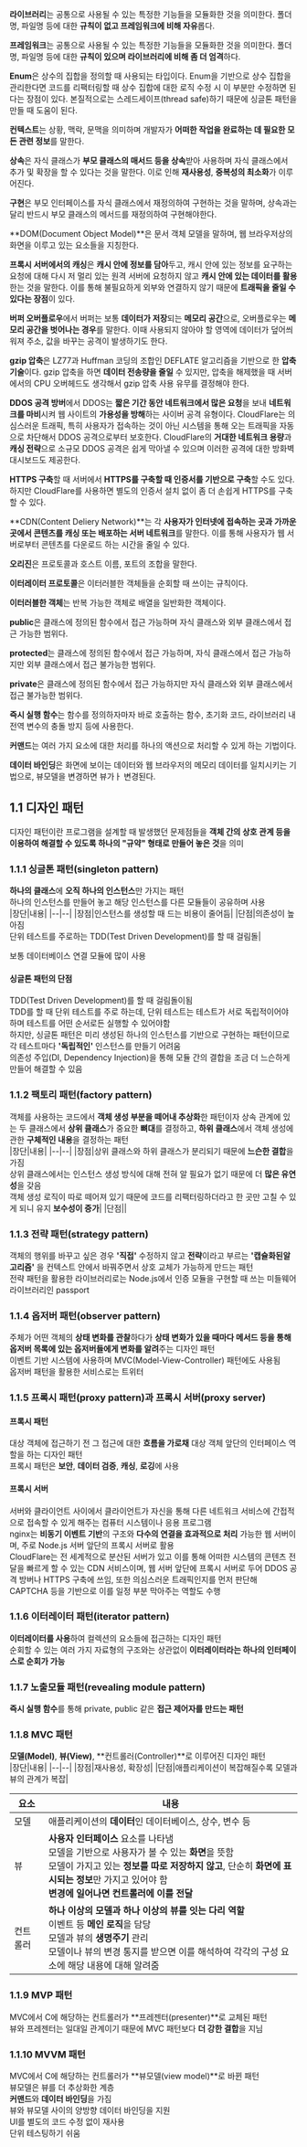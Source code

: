 **라이브러리**는 공통으로 사용될 수 있는 특정한 기능들을 모듈화한 것을 의미한다. 폴더명, 파일명 등에 대한 **규칙이 없고 프레임워크에 비해 자유**롭다.  

**프레임워크**는 공통으로 사용될 수 있는 특정한 기능들을 모듈화한 것을 의미한다. 폴더명, 파일명 등에 대한 **규칙이 있으며 라이브러리에 비해 좀 더 엄격**하다.  

**Enum**은 상수의 집합을 정의할 때 사용되는 타입이다. Enum을 기반으로 상수 집합을 관리한다면 코드를 리팩터링할 때 상수 집합에 대한 로직 수정 시 이 부분만 수정하면 된다는 장점이 있다. 본질적으로는 스레드세이프(thread safe)하기 때문에 싱글톤 패턴을 만들 때 도움이 된다.  

**컨텍스트**는 상황, 맥락, 문맥을 의미하며 개발자가 **어떠한 작업을 완료하는 데 필요한 모든 관련 정보**를 말한다.  

**상속**은 자식 클래스가 **부모 클래스의 매서드 등을 상속**받아 사용하며 자식 클래스에서 추가 및 확장을 할 수 있다는 것을 말한다. 이로 인해 **재사용성**, **중복성의 최소화**가 이루어진다.  

**구현**은 부모 인터페이스를 자식 클래스에서 재정의하여 구현하는 것을 말하며, 상속과는 달리 반드시 부모 클래스의 메서드를 재정의하여 구현해야한다.  

**DOM(Document Object Model)**은 문서 객체 모델을 말하며, 웹 브라우저상의 화면을 이루고 있는 요소들을 지칭한다.  

**프록시 서버에서의 캐싱**은 **캐시 안에 정보를 담아**두고, 캐시 안에 있는 정보를 요구하는 요청에 대해 다시 저 멀리 있는 원격 서버에 요청하지 않고 **캐시 안에 있는 데이터를 활용**한는 것을 말한다. 이를 통해 불필요하게 외부와 연결하지 않기 때문에 **트래픽을 줄일 수 있다는 장점**이 있다.  

**버퍼 오버플로우**에서 버퍼는 보통 **데이터가 저장**되는 **메모리 공간**으로, 오버플로우는 **메모리 공간을 벗어나는 경우**를 말한다. 이때 사용되지 않아야 할 영역에 데이터가 덮어씌워져 주소, 값을 바꾸는 공격이 발생하기도 한다.  

**gzip 압축**은 LZ77과 Huffman 코딩의 조합인 DEFLATE 알고리즘을 기반으로 한 **압축 기술**이다. gzip 압축을 하면 **데이터 전송량을 줄일** 수 있지만, 압축을 해제했을 때 서버에서의 CPU 오버헤드도 생각해서 gzip 압축 사용 유무를 결정해야 한다.  

**DDOS 공격 방버**에서 DDOS는 **짧은 기간 동안 네트워크에서 많은 요청**을 보내 **네트워크를 마비**시켜 웹 사이트의 **가용성을 방해**하는 사이버 공격 유형이다. CloudFlare는 의심스러운 트래픽, 특히 사용자가 접속하는 것이 아닌 시스템을 통해 오는 트래픽을 자동으로 차단해서 DDOS 공격으로부터 보호한다. CloudFlare의 **거대한 네트워크 용량**과 **캐싱 전략**으로 소규모 DDOS 공격은 쉽게 막아낼 수 있으며 이러한 공격에 대한 방화벽 대시보드도 제공한다.  

**HTTPS 구축**할 때 서버에서 **HTTPS를 구축할 때 인증서를 기반으로 구축**할 수도 있다. 하지만 CloudFlare를 사용하면 별도의 인증서 설치 없이 좀 더 손쉽게 HTTPS를 구축할 수 있다.  

**CDN(Content Deliery Network)**는 각 **사용자가 인터넷에 접속하는 곳과 가까운 곳에서 콘텐츠를 캐싱 또는 배포하는 서버 네트워크**를 말한다. 이를 통해 사용자가 웹 서버로부터 콘텐츠를 다운로드 하는 시간을 줄일 수 있다.  

**오리진**은 프로토콜과 호스트 이름, 포트의 조합을 말한다.  

**이터레이터 프로토콜**은 이터러블한 객체들을 순회할 때 쓰이는 규칙이다.  

**이터러블한 객체**는 반복 가능한 객체로 배열을 일반화한 객체이다.  

**public**은 클래스에 정의된 함수에서 접근 가능하며 자식 클래스와 외부 클래스에서 접근 가능한 범위다.  

**protected**는 클래스에 정의된 함수에서 접근 가능하며, 자식 클래스에서 접근 가능하지만 외부 클래스에서 접근 불가능한 범위다.  

**private**은 클래스에 정의된 함수에서 접근 가능하지만 자식 클래스와 외부 클래스에서 접근 불가능한 범위다.  

**즉시 실행 함수**는 함수를 정의하자마자 바로 호출하는 함수, 초기화 코드, 라이브러리 내 전역 변수의 충돌 방지 등에 사용한다.  

**커맨드**는 여러 가지 요소에 대한 처리를 하나의 액션으로 처리할 수 있게 하는 기법이다.  

**데이터 바인딩**은 화면에 보이는 데이터와 웹 브라우저의 메모리 데이터를 일치시키는 기법으로, 뷰모델을 변경하면 뷰가ㅏ 변경된다.  

## 1.1 디자인 패턴  
디자인 패턴이란 프로그램을 설계할 때 발생했던 문제점들을 **객체 간의 상호 관계 등을 이용하여 해결할 수 있도록 하나의 "규약" 형태로 만들어 놓은 것**을 의미  

### 1.1.1 싱글톤 패턴(singleton pattern)  
**하나의 클래스**에 **오직 하나의 인스턴스**만 가지는 패턴  
하나의 인스턴스를 만들어 놓고 해당 인스턴스를 다른 모듈들이 공유하며 사용  
|장단|내용|
|--|--|
|장점|인스턴스를 생성할 때 드는 비용이 줄어듬|
|단점|의존성이 높아짐<br>단위 테스트를 주로하는 TDD(Test Driven Development)를 할 때 걸림돌|

보통 데이터베이스 연결 모듈에 많이 사용  

#### 싱글톤 패턴의 단점  
TDD(Test Driven Development)를 할 때 걸림돌이됨  
TDD를 할 때 단위 테스트를 주로 하는데, 단위 테스트는 테스트가 서로 독립적이어야 하며 테스트를 어떤 순서로든 실행할 수 있어야함  
하지만, 싱글톤 패턴은 미리 생성된 하나의 인스턴스를 기반으로 구현하는 패턴이므로 각 테스트마다 **'독립적인'** 인스턴스를 만들기 어려움  
의존성 주입(DI, Dependency Injection)을 통해 모듈 간의 결합을 조금 더 느슨하게 만들어 해결할 수 있음  

### 1.1.2 팩토리 패턴(factory pattern)  
객체를 사용하는 코드에서 **객체 생성 부분을 떼어내 추상화**한 패턴이자 상속 관계에 있는 두 클래스에서 **상위 클래스**가 중요한 **뼈대**를 결정하고, **하위 클래스**에서 객체 생성에 관한 **구체적인 내용**을 결정하는 패턴  
|장단|내용|
|--|--|
|장점|상위 클래스와 하위 클래스가 분리되기 때문에 **느슨한 결합**을 가짐<br>상위 클래스에서는 인스턴스 생성 방식에 대해 전혀 알 필요가 없기 때문에 더 **많은 유연성**을 갖음<br>객체 생성 로직이 따로 떼어져 있기 때문에 코드를 리팩터링하더라고 한 곳만 고칠 수 있게 되니 유지 **보수성이 증가**|
|단점||

### 1.1.3 전략 패턴(strategy pattern)  
객체의 행위를 바꾸고 싶은 경우 **'직접'** 수정하지 않고 **전략**이라고 부르는 **'캡슐화된알고리즘'** 을 컨텍스트 안에서 바꿔주면서 상호 교체가 가능하게 만드는 패턴  
전략 패턴을 활용한 라이브러리로는 Node.js에서 인증 모듈을 구현할 때 쓰는 미들웨어 라이브러리인 passport

### 1.1.4 옵저버 패턴(observer pattern)  
주체가 어떤 객체의 **상태 변화를 관찰**하다가 **상태 변화가 있을 때마다 메서드 등을 통해 옵저버 목록에 있는 옵저버들에게 변화를 알려**주는 디자인 패턴  
이벤트 기반 시스템에 사용하며 MVC(Model-View-Controller) 패턴에도 사용됨  
옵저버 패턴을 활용한 서비스로는 트위터  

### 1.1.5 프록시 패턴(proxy pattern)과 프록시 서버(proxy server)  

#### 프록시 패턴
대상 객체에 접근하기 전 그 접근에 대한 **흐름을 가로채** 대상 객체 앞단의 인터페이스 역할을 하는 디자인 패턴  
프록시 패턴은 **보안**, **데이터 검증**, **캐싱**, **로깅**에 사용  

#### 프록시 서버  
서버와 클라이언트 사이에서 클라이언트가 자신을 통해 다른 네트워크 서비스에 간접적으로 접속할 수 있게 해주는 컴퓨터 시스템이나 응용 프로그램  
nginx는 **비동기 이벤트 기반**의 구조와 **다수의 연결을 효과적으로 처리** 가능한 웹 서버이며, 주로 Node.js 서버 앞단의 프록시 서버로 활용  
CloudFlare는 전 세계적으로 분산된 서버가 있고 이를 통해 어떠한 시스템의 콘텐츠 전달을 빠르게 할 수 있는 CDN 서비스이며, 웹 서버 앞단에 프록시 서버로 두어 DDOS 공격 방버나 HTTPS 구축에 쓰임, 또한 의심스러운 트래픽인지를 먼저 판단해 CAPTCHA 등을 기반으로 이를 일정 부분 막아주는 역할도 수행  

### 1.1.6 이터레이터 패턴(iterator pattern)  
**이터레이터를 사용**하여 컬렉션의 요소들에 접근하는 디자인 패턴  
순회할 수 있는 여러 가지 자료형의 구조와는 상관없이 **이터레이터라는 하나의 인터페이스로 순회가 가능**  

### 1.1.7 노출모듈 패턴(revealing module pattern)  
**즉시 실행 함수**를 통해 private, public 같은 **접근 제어자를 만드는 패턴**  

### 1.1.8 MVC 패턴
**모델(Model)**, **뷰(View)**, **컨트롤러(Controller)**로 이루어진 디자인 패턴  
|장단|내용|
|--|--|
|장점|재사용성, 확장성|
|단점|애플리케이션이 복잡해질수록 모델과 뷰의 관계가 복잡|

|요소|내용|
|--|--|
|모델|애플리케이션의 **데이터**인 데이터베이스, 상수, 변수 등|
|뷰|**사용자 인터페이스** 요소를 나타냄<br>모델을 기반으로 사용자가 볼 수 있는 **화면**을 뜻함<br>모델이 가지고 있는 **정보를 따로 저장하지 않고**, 단순히 **화면에 표시되는 정보**만 가지고 있어야 함<br>**변경에 일어나면 컨트롤러에 이를 전달**|
|컨트롤러|**하나 이상의 모델과 하나 이상의 뷰를 잇는 다리 역할**<br>이벤트 등 **메인 로직**을 담당<br>모델과 뷰의 **생명주기** 관리<br>모델이나 뷰의 변경 통지를 받으면 이를 해석하여 각각의 구성 요소에 해당 내용에 대해 알려줌|

### 1.1.9 MVP 패턴  
MVC에서 C에 해당하는 컨트롤러가 **프레젠터(presenter)**로 교체된 패턴  
뷰와 프레젠터는 일대일 관계이기 때문에 MVC 패턴보다 **더 강한 결합**을 지님  

### 1.1.10 MVVM 패턴  
MVC에서 C에 해당하는 컨트롤러가 **뷰모델(view model)**로 바뀐 패턴  
뷰모델은 뷰를 더 추상화한 계층  
**커맨드**와 **데이터 바인딩**을 가짐  
뷰와 뷰모델 사이의 양방향 데이터 바인딩을 지원  
UI를 별도의 코드 수정 없이 재사용  
단위 테스팅하기 쉬움  
